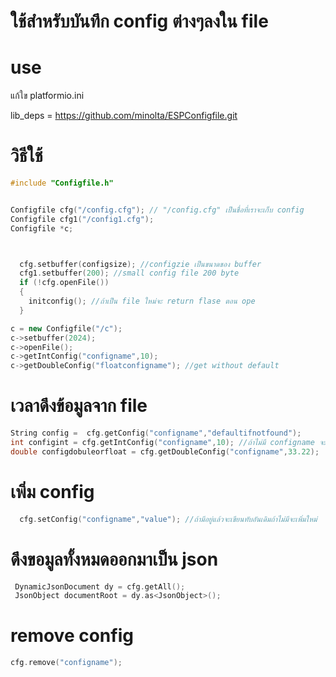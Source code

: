 <h1>ใช้สำหรับบันทึก config ต่างๆลงใน file</h1>

<h1>use</h1>
แก้ใข platformio.ini

lib_deps = https://github.com/minolta/ESPConfigfile.git

<h1>วิธีใช้</h1>

```cpp
#include "Configfile.h"


Configfile cfg("/config.cfg"); // "/config.cfg" เป็นชื่อที่เราจะเก็บ config
Configfile cfg1("/config1.cfg");
Configfile *c;



  cfg.setbuffer(configsize); //configzie เป็นขนาดของ buffer
  cfg1.setbuffer(200); //small config file 200 byte
  if (!cfg.openFile())
  {
    initconfig(); //ถ้าเป็น file ใหม่จะ return flase ตอน ope
  }

c = new Configfile("/c");
c->setbuffer(2024);
c->openFile();
c->getIntConfig("configname",10);
c->getDoubleConfig("floatconfigname"); //get without default
```
<h1>เวลาดึงข้อมูลจาก file</h1>

```cpp
String config =  cfg.getConfig("configname","defaultifnotfound");
int configint = cfg.getIntConfig("configname",10); //ถ้าไม่มี configname จะได้ 10 มาแทน
double configdobuleorfloat = cfg.getDoubleConfig("configname",33.22);  ```
```

<h1>เพิ่ม config</h1>

```cpp  
  cfg.setConfig("configname","value"); //ถ้ามีอยู่แล้วจะเขียนทับอันเดิมถ้าไม่มีจะเพิ่มใหม่
```

  <h1>ดึงขอมูลทั้งหมดออกมาเป็น json</h1>
 
 ```cpp
  DynamicJsonDocument dy = cfg.getAll();
  JsonObject documentRoot = dy.as<JsonObject>();
```

<h1>remove config</h1>
 
 ```cpp
cfg.remove("configname");

```
  

  
